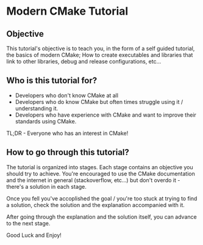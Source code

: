 # Modern CMake Tutorial

## Objective

This tutorial's objective is to teach you, in the form of a self guided tutorial, the basics of modern CMake; How to create executables and libraries that link to other libraries, debug and release configurations, etc...

## Who is this tutorial for?

- Developers who don't know CMake at all
- Developers who do know CMake but often times struggle using it / understanding it.
- Developers who have experience with CMake and want to improve their standards using CMake.

TL;DR - Everyone who has an interest in CMake!

## How to go through this tutorial?

The tutorial is organized into stages. Each stage contains an objective you should try to achieve. You're encouraged to use the CMake documentation and the internet in general (stackoverflow, etc...) but don't overdo it - there's a solution in each stage.

Once you fell you've accoplished the goal / you're too stuck at trying to find a solution, check the solution and the explanation accompanied with it.

After going through the explanation and the solution itself, you can advance to the next stage.

Good Luck and Enjoy!

